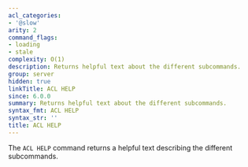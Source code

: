 ```yaml
---
acl_categories:
- '@slow'
arity: 2
command_flags:
- loading
- stale
complexity: O(1)
description: Returns helpful text about the different subcommands.
group: server
hidden: true
linkTitle: ACL HELP
since: 6.0.0
summary: Returns helpful text about the different subcommands.
syntax_fmt: ACL HELP
syntax_str: ''
title: ACL HELP
---
```

The `ACL HELP` command returns a helpful text describing the different subcommands.

